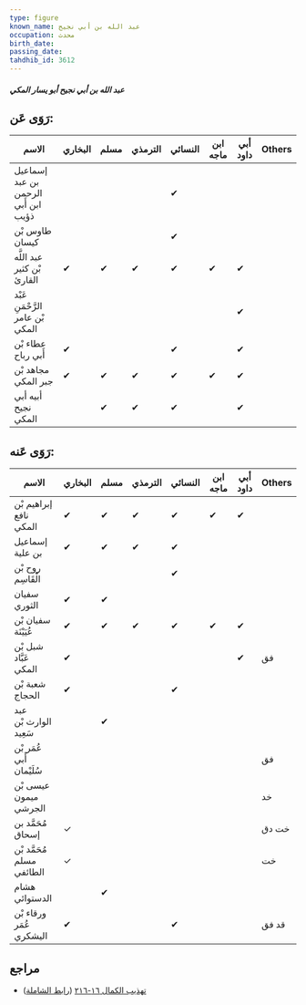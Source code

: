 ```yaml
---
type: figure
known_name: عبد الله بن أبي نجيح
occupation: محدث
birth_date:
passing_date:
tahdhib_id: 3612
---
```

##### عبد الله بن أبي نجيح أبو يسار المكي

## رَوَى عَن:
| الاسم                               | البخاري | مسلم | الترمذي | النسائي | ابن ماجه | أبي داود | Others |
| ----------------------------------- | ------- | ---- | ------- | ------- | -------- | -------- | ------ |
| إسماعيل بن عبد الرحمن ابن أَبي ذؤيب |         |      |         | ✔       |          |          |        |
| طاوس بْن كيسان                      |         |      |         | ✔       |          |          |        |
| عبد اللَّه بْن كثير القارئ          | ✔       | ✔    | ✔       | ✔       | ✔        | ✔        |        |
| عَبْد الرَّحْمَنِ بْن عامر المكي    |         |      |         |         |          | ✔        |        |
| عطاء بْن أَبي رباح                  | ✔       |      |         | ✔       |          | ✔        |        |
| مجاهد بْن جبر المكي                 | ✔       | ✔    | ✔       | ✔       | ✔        | ✔        |        |
| أبيه أبي نجيح المكي                 |         | ✔    | ✔       | ✔       |          | ✔        |        |
## رَوَى عَنه:
| الاسم                     | البخاري | مسلم | الترمذي | النسائي | ابن ماجه | أبي داود | Others |
| ------------------------- | ------- | ---- | ------- | ------- | -------- | -------- | ------ |
| إبراهيم بْن نافع المكي    | ✔       | ✔    | ✔       | ✔       | ✔        | ✔        |        |
| إسماعيل بن علية           | ✔       | ✔    | ✔       | ✔       |          |          |        |
| روح بْن الْقَاسِم         |         |      |         | ✔       |          |          |        |
| سفيان الثوري              | ✔       | ✔    |         |         |          |          |        |
| سفيان بْن عُيَيْنَة       | ✔       | ✔    | ✔       | ✔       | ✔        | ✔        |        |
| شبل بْن عَبَّاد المكي     | ✔       |      |         |         |          | ✔        | فق     |
| شعبة بْن الحجاج           | ✔       |      |         | ✔       |          |          |        |
| عبد الوارث بْن سَعِيد     |         | ✔    |         |         |          |          |        |
| عُمَر بْن أَبي سُلَيْمان  |         |      |         |         |          |          | فق     |
| عيسى بْن ميمون الجرشي     |         |      |         |         |          |          | خد     |
| مُحَمَّد بن إسحاق         | ✓       |      |         |         |          |          | خت دق  |
| مُحَمَّد بْن مسلم الطائفي | ✓       |      |         |         |          |          | خت     |
| هشام الدستوائي            |         | ✔    |         |         |          |          |        |
| ورقاء بْن عُمَر اليشكري   | ✔       |      |         | ✔       |          |          | قد فق  |
## مراجع
- [تهذيب الكمال ١٦-٢١٦](obsidian://open?vault=Tahdhib-al-Kamal&file=Figures/٣٦١٢-عبد%20الله%20بن%20أبي%20نجيح%20أبو%20يسار%20المكي) ([رابط الشاملة](https://shamela.ws/book/3722/8209))